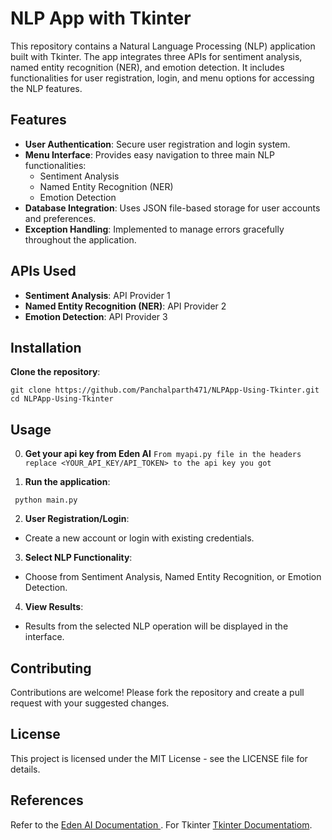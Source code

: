 # NLP App with Tkinter

This repository contains a Natural Language Processing (NLP) application built with Tkinter. The app integrates three APIs for sentiment analysis, named entity recognition (NER), and emotion detection. It includes functionalities for user registration, login, and menu options for accessing the NLP features.

## Features

- **User Authentication**: Secure user registration and login system.
- **Menu Interface**: Provides easy navigation to three main NLP functionalities:
  - Sentiment Analysis
  - Named Entity Recognition (NER)
  - Emotion Detection
- **Database Integration**: Uses JSON file-based storage for user accounts and preferences.
- **Exception Handling**: Implemented to manage errors gracefully throughout the application.

## APIs Used

- **Sentiment Analysis**: API Provider 1
- **Named Entity Recognition (NER)**: API Provider 2
- **Emotion Detection**: API Provider 3

## Installation

 **Clone the repository**:

    git clone https://github.com/Panchalparth471/NLPApp-Using-Tkinter.git
    cd NLPApp-Using-Tkinter
    

## Usage

0. **Get your api key from Eden AI**
   ``` From myapi.py file in the headers replace <YOUR_API_KEY/API_TOKEN> to the api key you got ```

2. **Run the application**:
  ```
   python main.py
   ```
2. **User Registration/Login**:
- Create a new account or login with existing credentials.

3. **Select NLP Functionality**:
- Choose from Sentiment Analysis, Named Entity Recognition, or Emotion Detection.

4. **View Results**:
- Results from the selected NLP operation will be displayed in the interface.

## Contributing
Contributions are welcome! Please fork the repository and create a pull request with your suggested changes.

## License
This project is licensed under the MIT License - see the LICENSE file for details.

## References
Refer to the [Eden AI Documentation ](https://docs.edenai.co/reference).
For Tkinter [Tkinter Documentatiom](https://docs.python.org/3/library/tkinter.html).


